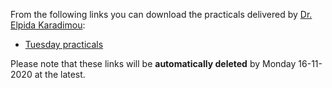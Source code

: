 From the following links you can download the practicals delivered by [Dr. Elpida Karadimou](https://www.researchgate.net/profile/Elpida_Karadimou):  

- [Tuesday practicals]()

Please note that these links will be **automatically deleted** by Monday 16-11-2020 at the latest.
